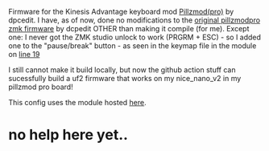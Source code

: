 Firmware for the Kinesis Advantage keyboard mod [Pillzmod(pro)](https://github.com/dcpedit/pillzmod) by dpcedit.
I have, as of now, done no modifications to the  [original pillzmodpro zmk firmware](https://github.com/dcpedit/zmk/tree/pillzmod/app/boards/shields/pillzmod_pro) by dcpedit OTHER than making it compile (for me). Except one: I never got the ZMK studio unlock to work (PRGRM + ESC) - so I added one to the "pause/break" button - as seen in the keymap file in the module on [line 19](https://github.com/epichub/pillzmodpro-zmk-module/blob/44635c74189793918dace45721f0a298dbc74502/boards/shields/pillzmodpro/pillzmodpro.keymap#L19C1-L20C1)

I still cannot make it build locally, but now the github action stuff can sucessfully build a uf2 firmware that works on my nice_nano_v2 in my pillzmod pro board!

This config uses the module hosted [here](https://github.com/epichub/pillzmodpro-zmk-module).


# no help here yet.. 
